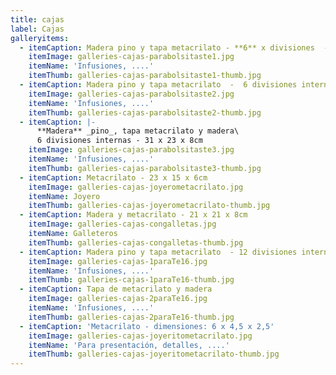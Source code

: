 ```yaml
---
title: cajas
label: Cajas
galleryitems:
  - itemCaption: Madera pino y tapa metacrilato - **6** x divisiones  -  31 x 23 x 8cm
    itemImage: galleries-cajas-parabolsitaste1.jpg
    itemName: 'Infusiones, ....'
    itemThumb: galleries-cajas-parabolsitaste1-thumb.jpg
  - itemCaption: Madera pino y tapa metacrilato  -  6 divisiones internas - 31 x 23 x 8cm
    itemImage: galleries-cajas-parabolsitaste2.jpg
    itemName: 'Infusiones, ....'
    itemThumb: galleries-cajas-parabolsitaste2-thumb.jpg
  - itemCaption: |-
      **Madera** _pino_, tapa metacrilato y madera\
      6 divisiones internas - 31 x 23 x 8cm
    itemImage: galleries-cajas-parabolsitaste3.jpg
    itemName: 'Infusiones, ....'
    itemThumb: galleries-cajas-parabolsitaste3-thumb.jpg
  - itemCaption: Metacrilato - 23 x 15 x 6cm
    itemImage: galleries-cajas-joyerometacrilato.jpg
    itemName: Joyero
    itemThumb: galleries-cajas-joyerometacrilato-thumb.jpg
  - itemCaption: Madera y metacrilato - 21 x 21 x 8cm
    itemImage: galleries-cajas-congalletas.jpg
    itemName: Galleteros
    itemThumb: galleries-cajas-congalletas-thumb.jpg
  - itemCaption: Madera pino y tapa metacrilato  - 12 divisiones internas - 38 x 38 x 8cm
    itemImage: galleries-cajas-1paraTe16.jpg
    itemName: 'Infusiones, ....'
    itemThumb: galleries-cajas-1paraTe16-thumb.jpg
  - itemCaption: Tapa de metacrilato y madera
    itemImage: galleries-cajas-2paraTe16.jpg
    itemName: 'Infusiones, ....'
    itemThumb: galleries-cajas-2paraTe16-thumb.jpg
  - itemCaption: 'Metacrilato - dimensiones: 6 x 4,5 x 2,5'
    itemImage: galleries-cajas-joyeritometacrilato.jpg
    itemName: 'Para presentación, detalles, ....'
    itemThumb: galleries-cajas-joyeritometacrilato-thumb.jpg
---
```


